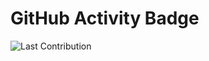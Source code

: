 # GitHub Activity Badge

![Last Contribution](https://img.shields.io/github/last-commit/<your-username>/github-last-contribution-badge?label=Last%20Contribution)
